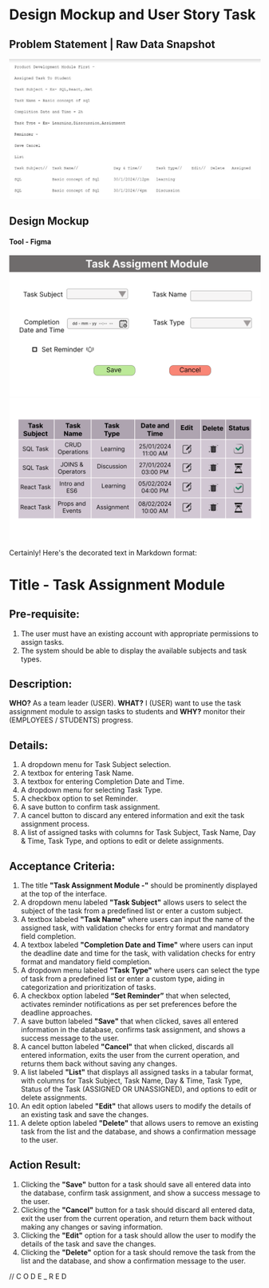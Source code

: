# Design Mockup and User Story Task

## Problem Statement | Raw Data Snapshot
![Design_MockUP](https://github.com/AmanKadam-16/Internship_Notes/blob/Design-Mockup-And-User-Story-Task/MockUp_Designs.jpg)

## Design Mockup 
#### Tool - Figma
![Actual_Design](https://github.com/AmanKadam-16/Internship_Notes/blob/Design-Mockup-And-User-Story-Task/Frame-1.png)
![Actual_Design](https://github.com/AmanKadam-16/Internship_Notes/blob/Design-Mockup-And-User-Story-Task/Frame-2.png)

Certainly! Here's the decorated text in Markdown format:

# Title - Task Assignment Module

## Pre-requisite:
1. The user must have an existing account with appropriate permissions to assign tasks.
2. The system should be able to display the available subjects and task types.

## Description:
**WHO?** As a team leader (USER). **WHAT?** I (USER) want to use the task assignment module to assign tasks to students and **WHY?** monitor their (EMPLOYEES / STUDENTS) progress.

## Details:
1. A dropdown menu for Task Subject selection.
2. A textbox for entering Task Name.
3. A textbox for entering Completion Date and Time.
4. A dropdown menu for selecting Task Type.
5. A checkbox option to set Reminder.
6. A save button to confirm task assignment.
7. A cancel button to discard any entered information and exit the task assignment process.
8. A list of assigned tasks with columns for Task Subject, Task Name, Day & Time, Task Type, and options to edit or delete assignments.

## Acceptance Criteria:
1. The title **"Task Assignment Module -"** should be prominently displayed at the top of the interface.
2. A dropdown menu labeled **"Task Subject"** allows users to select the subject of the task from a predefined list or enter a custom subject.
3. A textbox labeled **"Task Name"** where users can input the name of the assigned task, with validation checks for entry format and mandatory field completion.
4. A textbox labeled **"Completion Date and Time"** where users can input the deadline date and time for the task, with validation checks for entry format and mandatory field completion.
5. A dropdown menu labeled **"Task Type"** where users can select the type of task from a predefined list or enter a custom type, aiding in categorization and prioritization of tasks.
6. A checkbox option labeled **“Set Reminder”** that when selected, activates reminder notifications as per set preferences before the deadline approaches.
7. A save button labeled **"Save"** that when clicked, saves all entered information in the database, confirms task assignment, and shows a success message to the user.
8. A cancel button labeled **"Cancel"** that when clicked, discards all entered information, exits the user from the current operation, and returns them back without saving any changes.
9. A list labeled **"List"** that displays all assigned tasks in a tabular format, with columns for Task Subject, Task Name, Day & Time, Task Type, Status of the Task (ASSIGNED OR UNASSIGNED), and options to edit or delete assignments.
10. An edit option labeled **"Edit"** that allows users to modify the details of an existing task and save the changes.
11. A delete option labeled **"Delete"** that allows users to remove an existing task from the list and the database, and shows a confirmation message to the user.

## Action Result:
1. Clicking the **"Save"** button for a task should save all entered data into the database, confirm task assignment, and show a success message to the user.
2. Clicking the **"Cancel"** button for a task should discard all entered data, exit the user from the current operation, and return them back without making any changes or saving information.
3. Clicking the **"Edit"** option for a task should allow the user to modify the details of the task and save the changes.
4. Clicking the **"Delete"** option for a task should remove the task from the list and the database, and show a confirmation message to the user.

// C O D E  _  R E D
